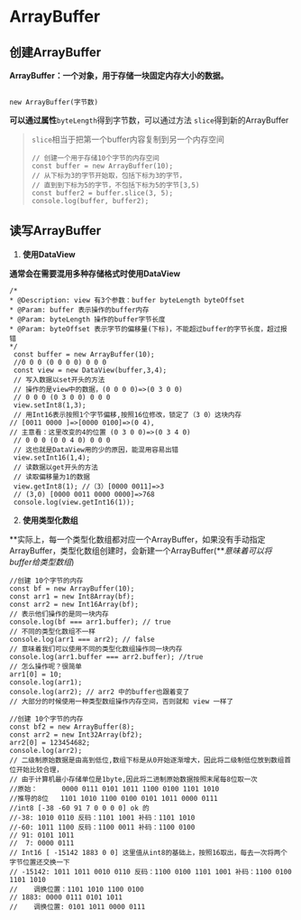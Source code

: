 
# ArrayBuffer

## 创建ArrayBuffer

**ArrayBuffer：一个对象，用于存储一块固定内存大小的数据。**

```

new ArrayBuffer(字节数)

```

**可以通过属性**`byteLength`得到字节数，可以通过方法 `slice`得到新的ArrayBuffer

> `slice`相当于把第一个buffer内容复制到另一个内存空间
>
> ```
> // 创建一个用于存储10个字节的内存空间
> const buffer = new ArrayBuffer(10);
> // 从下标为3的字节开始取，包括下标为3的字节，
> // 直到到下标为5的字节，不包括下标为5的字节[3,5)
> const buffer2 = buffer.slice(3, 5);
> console.log(buffer, buffer2);
> ```

## 读写ArrayBuffer

1. **使用DataView**

**通常会在需要混用多种存储格式时使用DataView**

```
/*
* @Description: view 有3个参数：buffer byteLength byteOffset
* @Param: buffer 表示操作的buffer内存
* @Param: byteLength 操作的buffer字节长度
* @Param: byteOffset 表示字节的偏移量(下标)，不能超过buffer的字节长度，超过报错
*/
 const buffer = new ArrayBuffer(10);
 //0 0 0 (0 0 0 0) 0 0 0
 const view = new DataView(buffer,3,4);
 // 写入数据以set开头的方法
 // 操作的是view中的数据，(0 0 0 0)=>(0 3 0 0)
 // 0 0 0 (0 3 0 0) 0 0 0
 view.setInt8(1,3);
 // 用Int16表示按照1个字节偏移,按照16位修改，锁定了（3 0）这块内存
// [0011 0000 ]=>[0000 0100]=>(0 4),
// 主意看：这里改变的4的位置 (0 3 0 0)=>(0 3 4 0)
 // 0 0 0 (0 0 4 0) 0 0 0
 // 这也就是DataView用的少的原因，能混用容易出错
 view.setInt16(1,4);
 // 读数据以get开头的方法
 // 读取偏移量为1的数据
 view.getInt8(1); //（3）[0000 0011]=>3
 // (3,0) [0000 0011 0000 0000]=>768
 console.log(view.getInt16(1));
```

2. **使用类型化数组**

**实际上，每一个类型化数组都对应一个ArrayBuffer，如果没有手动指定ArrayBuffer，类型化数组创建时，会新建一个ArrayBuffer(***意味着可以将buffer给类型数组*)

```
//创建 10个字节的内存
const bf = new ArrayBuffer(10);
const arr1 = new Int8Array(bf);
const arr2 = new Int16Array(bf);
// 表示他们操作的是同一块内存
console.log(bf === arr1.buffer); // true
// 不同的类型化数组不一样
console.log(arr1 === arr2); // false
// 意味着我们可以使用不同的类型化数组操作同一块内存
console.log(arr1.buffer === arr2.buffer); //true
// 怎么操作呢？很简单
arr1[0] = 10;
console.log(arr1);
console.log(arr2); // arr2 中的buffer也跟着变了
// 大部分的时候使用一种类型数组操作内存空间，否则就和 view 一样了
```

```
//创建 10个字节的内存
const bf2 = new ArrayBuffer(8);
const arr2 = new Int32Array(bf2);
arr2[0] = 123454682;
console.log(arr2);
// 二级制原始数据是由高到低位,数组下标是从0开始逐渐增大，因此将二级制低位放到数组首位开始比较合理，
// 由于计算机最小存储单位是1byte,因此将二进制原始数据按照末尾每8位取一次
//原始：      0000 0111 0101 1011 1100 0100 1101 1010
//推导的8位   1101 1010 1100 0100 0101 1011 0000 0111 
//int8 [-38 -60 91 7 0 0 0 0] ok 的
//-38: 1010 0110 反码：1101 1001 补码：1101 1010
//-60: 1011 1100 反码：1100 0011 补码：1100 0100
// 91: 0101 1011
//  7: 0000 0111
// Int16 [ -15142 1883 0 0] 这里值从int8的基础上，按照16取出，每去一次将两个字节位置还交换一下
// -15142: 1011 1011 0010 0110 反码：1100 0100 1101 1001 补码：1100 0100 1101 1010 
//    调换位置：1101 1010 1100 0100
// 1883: 0000 0111 0101 1011
//    调换位置: 0101 1011 0000 0111
```

